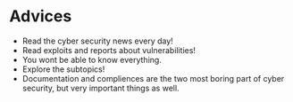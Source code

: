 # Advices
- Read the cyber security news every day!
- Read exploits and reports about vulnerabilities!
- You wont be able to know everything.
- Explore the subtopics!
- Documentation and compliences are the two most boring part of cyber security, but very important things as well.